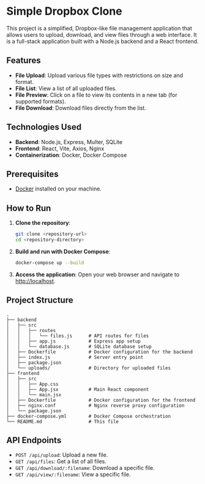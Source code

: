 # Simple Dropbox Clone

This project is a simplified, Dropbox-like file management application that allows users to upload, download, and view files through a web interface. It is a full-stack application built with a Node.js backend and a React frontend.

## Features

- **File Upload**: Upload various file types with restrictions on size and format.
- **File List**: View a list of all uploaded files.
- **File Preview**: Click on a file to view its contents in a new tab (for supported formats).
- **File Download**: Download files directly from the list.

## Technologies Used

- **Backend**: Node.js, Express, Multer, SQLite
- **Frontend**: React, Vite, Axios, Nginx
- **Containerization**: Docker, Docker Compose

## Prerequisites

- [Docker](https://www.docker.com/get-started) installed on your machine.

## How to Run

1.  **Clone the repository**:
    ```bash
    git clone <repository-url>
    cd <repository-directory>
    ```

2.  **Build and run with Docker Compose**:
    ```bash
    docker-compose up --build
    ```

3.  **Access the application**:
    Open your web browser and navigate to [http://localhost](http://localhost).

## Project Structure

```
.
├── backend
│   ├── src
│   │   ├── routes
│   │   │   └── files.js      # API routes for files
│   │   ├── app.js            # Express app setup
│   │   └── database.js       # SQLite database setup
│   ├── Dockerfile            # Docker configuration for the backend
│   ├── index.js              # Server entry point
│   ├── package.json
│   └── uploads/              # Directory for uploaded files
├── frontend
│   ├── src
│   │   ├── App.css
│   │   ├── App.jsx           # Main React component
│   │   └── main.jsx
│   ├── Dockerfile            # Docker configuration for the frontend
│   ├── nginx.conf            # Nginx reverse proxy configuration
│   └── package.json
├── docker-compose.yml        # Docker Compose orchestration
└── README.md                 # This file
```

## API Endpoints

- `POST /api/upload`: Upload a new file.
- `GET /api/files`: Get a list of all files.
- `GET /api/download/:filename`: Download a specific file.
- `GET /api/view/:filename`: View a specific file.
``` 